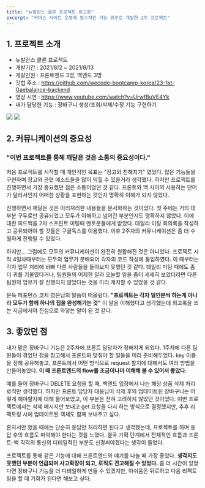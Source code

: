 ```yaml
---
title: "뉴발란스 클론 프로젝트 회고록"
excerpt: "커머스 사이트 운영에 필수적인 기능 위주로 개발한 2주 프로젝트"
---
```


## 1. 프로젝트 소개
* 뉴발란스 클론 프로젝트
* 개발기간 : 2021/8/2 ~ 2021/8/13
* 개발인원 : 프론트엔드 3명, 백엔드 3명
* 깃헙 주소 : https://github.com/wecode-bootcamp-korea/23-1st-Gaebalance-backend
* 영상 시연 : https://www.youtube.com/watch?v=UrwfBuVE4Yk
* 내가 담당한 기능 : 장바구니 생성/조회/삭제/수정 기능 구현하기

![](https://images.velog.io/images/byoungju1012/post/a372ff85-db22-4a9a-a8dc-181b20f1586f/carts1.gif)
![](https://images.velog.io/images/byoungju1012/post/d6075c7b-9d1e-4732-9c2f-bb1e5e5f63dd/carts2.gif)
<br>

## 2. 커뮤니케이션의 중요성
### "이번 프로젝트를 통해 깨달은 것은 소통의 중요성이다." 

처음 프로젝트를 시작할 때 개인적인 목표는 "장고와 친해지기" 였었다. 
많은 기능들을 구현하며 장고와 관련 메소드들을 많이 익힐 수 있을거라 생각했다. 
하지만 프로젝트를 진행하면서 가장 중요했던 점은 소통이었던 것 같다. 
프론트와 백 사이의 사용하는 단어가 달라서인지 어떠한 상황을 표현하는 것인지 명확히 이해가 되지 않았다. 
<br>

진행하면서 깨달은 것은 이러저러한 내용들을 문서화하는 것이었다. 
첫 주에는 거의 대부분 구두로만 공유되었고 모두가 이해하고 넘어간 부분인지도 명확하지 않았다. 
이에 대한 피드백을 2차 스프린트 미팅때 멘토분들에게 받았다. 데일리 미팅 회의록을 작성하고 공유되어야 할 것들은 구글독스를 이용했다.
이후 2주차의 커뮤니케이션은 좀 더 수월하게 진행될 수 있었다.
<br>

하지만...
그럼에도 모두의 커뮤니케이션이 완전히 원활해진 것은 아니었다. 
프로젝트 시작 4일차때부터는 모두의 업무가 분배되어 각자의 코드 작성에 돌입하였다. 
이 때부터는 각자 업무 처리에 바빠 다른 사람들을 돌아보지 못했던 것 같다. 
데일리 미팅 때에도 좀더 귀를 기울였다거나, 팀원들의 어제한 일과 오늘할 일을 좀더 세세히 보았더라면 다른 팀원의 업무가 잘 진행되지 않았다는 것을 미리 캐치할 수 있었을 것 같다. 
<br>

문득 퍼포먼스 코치 영은님의 말씀이 떠올랐다. **"프로젝트는 각자 일인분씩 하는게 아니라 모두가 함께 하나의 집을 완성해가는 것"** 
이 말을 이해했다고 생각했는데 회고록을 쓰는 지금에서야 진심으로 와닿는 말이 된 것 같다. 
<br>

## 3. 좋았던 점
내가 맡은 장바구니 기능은 2주차에 프론트 담당자가 정해지게 되었다. 
1주차에 다른 팀원들이 겪었던 점을 참고해서 프론트와 맞춰야 할 일들을 미리 준비해두었다.
key 이름을 정해 공유해놓고, 프론트에서 어떤 방식으로 request 할지에 대해서도 여러 방법을 만들어놓았다.
**이 때 프론트엔드의 flow를 조금이나마 이해해 볼 수 있어서 좋았다.**
<br>

예를 들어 장바구니 DELETE 요청을 할 때, 백엔드 입장에서 나는 해당 상품 삭제 처리 로직만 생각했다. 
하지만 프론트 담당자 대웅님이 삭제 후의 업데이트된 장바구니는 어떻게 해야할지에 대해 물어보았고, 이 부분은 전혀 고려하지 않았던 것이었다. 
이번 프로젝트에서는 삭제 메시지만 보내고 get 요청을 다시 하는 방식으로 결정했지만, 추후 리팩토링 시에 업데이트된 객체도 함께 보내주고 싶다.
<br>

혼자서만 했을 때에는 단순히 응답만 처리하면 된다고 생각했는데, 프로젝트를 하며 응답 후의 흐름도 파악해야 한다는 것을 느꼈다.
결국 기획 단계에서 전체적인 흐름과 프론트-백 각각의 통신의 디테일적인 부분도 신경써야겠다는 생각이 들었다.
<br>

프로젝트를 통해 같은 기능에 대해 프론트엔드와 얘기를 나눌 때 가장 좋았다. 
**생각지도 못했던 부분이 언급되며 사고확장이 되고, 로직도 견고해질 수 있었다.** 
좀 더 시간이 있었다면 장바구니 기능을 더 디테일하게 만들 수 있겠지만, 아쉬움은 뒤로하고 다음 리팩토링을 할 때 기회가 된다면 해보고 싶다.

